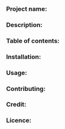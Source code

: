 ### Project name:

### Description:

### Table of contents:

### Installation:

### Usage:

### Contributing:

### Credit:

### Licence:

